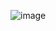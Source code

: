 ![image](https://github.com/gabrielricardosilva/portifolio/assets/93540978/92064e5d-7b40-44fe-8027-e4d42af5acf1)
